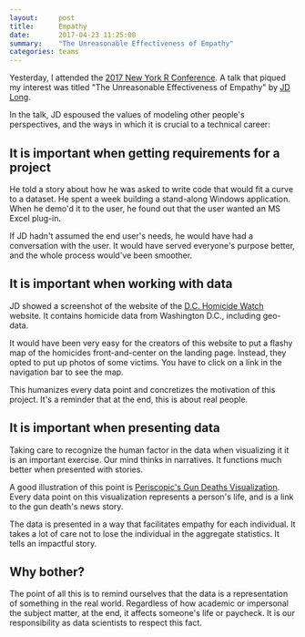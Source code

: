 ```yaml
---
layout:     post
title:      Empathy
date:       2017-04-23 11:25:00
summary:    "The Unreasonable Effectiveness of Empathy"
categories: teams
---
```


Yesterday, I attended the [2017 New York R Conference](http://www.rstats.nyc). A talk that piqued my interest was titled "The Unreasonable Effectiveness of Empathy" by [JD Long](https://stackoverflow.com/users/37751/jd-long).

In the talk, JD espoused the values of modeling other people's perspectives, and the ways in which it is crucial to a technical career:

## It is important when getting requirements for a project

He told a story about how he was asked to write code that would fit a curve to a dataset. He spent a week building a stand-along Windows application. When he demo'd it to the user, he found out that the user wanted an MS Excel plug-in.

If JD hadn't assumed the end user's needs, he would have had a conversation with the user. It would have served everyone's purpose better, and the whole process would've been smoother.

## It is important when working with data

JD showed a screenshot of the website of the [D.C. Homicide Watch](http://homicidewatch.org/) website. It contains homicide data from Washington D.C., including geo-data.

It would have been very easy for the creators of this website to put a flashy map of the homicides front-and-center on the landing page. Instead, they opted to put up photos of some victims. You have to click on a link in the navigation bar to see the map.

This humanizes every data point and concretizes the motivation of this project. It's a reminder that at the end, this is about real people.

## It is important when presenting data

Taking care to recognize the human factor in the data when visualizing it it is an important exercise. Our mind thinks in narratives. It functions much better when presented with stories.

A good illustration of this point is [Periscopic's Gun Deaths Visualization](http://guns.periscopic.com/). Every data point on this visualization represents a person's life, and is a link to the gun death's news story.

The data is presented in a way that facilitates empathy for each individual. It takes a lot of care not to lose the individual in the aggregate statistics. It tells an impactful story.

## Why bother?

The point of all this is to remind ourselves that the data is a representation of something in the real world. Regardless of how academic or impersonal the subject matter, at the end, it affects someone's life or paycheck. It is our responsibility as data scientists to respect this fact.